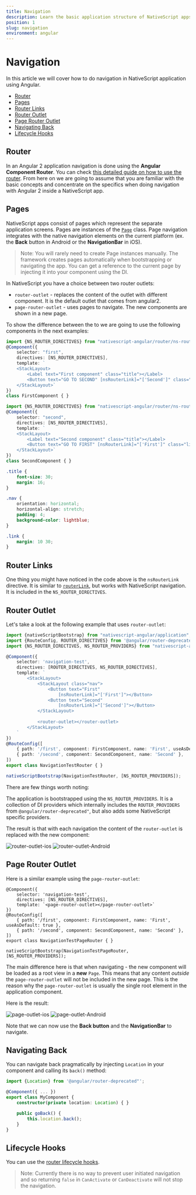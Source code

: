 ```yaml
---
title: Navigation
description: Learn the basic application structure of NativeScript apps and how to navigate inside your app.
position: 1
slug: navigation
environment: angular
---
```


# Navigation
In this article we will cover how to do navigation in NativeScript application using Angular.

* [Router](#router)
* [Pages](#pages)
* [Router Links](#router-links)
* [Router Outlet](#router-outlet)
* [Page Router Outlet](#page-router-outlet)
* [Navigating Back](#navigate-back)
* [Lifecycle Hooks](#lifecycle-hooks)

## Router

In an Angular 2 application navigation is done using the **Angular Component Router**. You can check [this detailed guide on how to use the router](https://angular.io/docs/ts/latest/guide/router.html). From here on we are going to assume that you are familiar with the basic concepts and concentrate on the specifics when doing navigation with Angular 2 inside a NativeScript app. 

## Pages

NativeScript apps consist of pages which represent the separate application screens. Pages are instances of the [`Page`](/ApiReference/ui/page/Page.md) class. Page navigation integrates with the native navigation elements on the current platform (ex. the **Back** button in Android or the **NavigationBar** in iOS). 

> Note: You will rarely need to create Page instances manually. The framework creates pages automatically when bootstrapping or navigating the app. You can get a reference to the current page by injecting it into your component using the DI.

In NativeScript you have a choice between two router outlets:
* `router-outlet` - replaces the content of the outlet with different component. It is the default outlet that comes from angular2.
* `page-router-outlet` - uses pages to navigate. The new components are shown in a new page.

To show the difference between the to we are going to use the following components in the next examples:

``` first-component.ts
import {NS_ROUTER_DIRECTIVES} from "nativescript-angular/router/ns-router";
@Component({
    selector: "first",
    directives: [NS_ROUTER_DIRECTIVES],
    template: `
    <StackLayout>
        <Label text="First component" class="title"></Label>
        <Button text="GO TO SECOND" [nsRouterLink]="['Second']" class="link"></Button>
    </StackLayout>`
})
class FirstComponent { }
```
``` second-component.ts
import {NS_ROUTER_DIRECTIVES} from "nativescript-angular/router/ns-router";
@Component({
    selector: "second",
    directives: [NS_ROUTER_DIRECTIVES],
    template: `
    <StackLayout>
        <Label text="Second component" class="title"></Label>
        <Button text="GO TO FIRST" [nsRouterLink]="['First']" class="link"></Button>
    </StackLayout>`
})
class SecondComponent { }
```
``` app.css
.title {
    font-size: 30;
    margin: 16;
}

.nav {
    orientation: horizontal;
    horizontal-align: stretch;
    padding: 4;
    background-color: lightblue;
}

.link {
    margin: 10 30;
}
```

## Router Links

One thing you might have noticed in the code above is the `nsRouterLink` directive. It is similar to [`routerLink`](https://angular.io/docs/ts/latest/guide/router.html#!#-routerlink-binding), but works with NativeScript navigation. It is included in the `NS_ROUTER_DIRECTIVES`.

## Router Outlet

Let's take a look at the following example that uses `router-outlet`:

``` TypeScript
import {nativeScriptBootstrap} from "nativescript-angular/application";
import {RouteConfig, ROUTER_DIRECTIVES} from '@angular/router-deprecated"';
import {NS_ROUTER_DIRECTIVES, NS_ROUTER_PROVIDERS} from "nativescript-angular/router";

@Component({
    selector: 'navigation-test',
    directives: [ROUTER_DIRECTIVES, NS_ROUTER_DIRECTIVES],
    template: `
        <StackLayout>
            <StackLayout class="nav">
                <Button text="First" 
                    [nsRouterLink]="['First']"></Button>
                <Button text="Second"
                    [nsRouterLink]="['Second']"></Button>
            </StackLayout>
            
            <router-outlet></router-outlet>
        </StackLayout>
    `
})
@RouteConfig([
    { path: '/first', component: FirstComponent, name: 'First', useAsDefault: true },
    { path: '/second', component: SecondComponent, name: 'Second' },
])
export class NavigationTestRouter { }

nativeScriptBootstrap(NavigationTestRouter, [NS_ROUTER_PROVIDERS]);
```

There are few things worth noting:

The application is bootstrapped using the `NS_ROUTER_PROVIDERS`. It is a collection of DI providers which internally includes the `ROUTER_PROVIDERS` from `@angular/router-deprecated"`, but also adds some NativeScript specific providers. 

The result is that with each navigation the content of the `router-outlet` is replaced with the new component:

![router-outlet-ios](../img/navigation-angular/outlet-ios.gif "RouterOutlet IOS")
![router-outlet-Android](../img/navigation-angular/outlet-android.gif "RouterOutlet Android")

## Page Router Outlet

Here is a similar example using the `page-router-outlet`:

```
@Component({
    selector: 'navigation-test',
    directives: [NS_ROUTER_DIRECTIVES],
    template: `<page-router-outlet></page-router-outlet>`
})
@RouteConfig([
    { path: '/first', component: FirstComponent, name: 'First', useAsDefault: true },
    { path: '/second', component: SecondComponent, name: 'Second' },
])
export class NavigationTestPageRouter { }

nativeScriptBootstrap(NavigationTestPageRouter, [NS_ROUTER_PROVIDERS]);
```

The main difference here is that when navigating - the new component will be loaded as a root view in a **new** `Page`. This means that any content *outside* the `page-router-outlet` will not be included in the new page. This is the reason why the `page-router-outlet` is usually the single root element in the application component. 

Here is the result:

![page-outlet-ios](../img/navigation-angular/page-outlet-ios.gif "PageRouterOutlet IOS")
![page-outlet-Android](../img/navigation-angular/page-outlet-android.gif "PageRouterOutlet Android")

Note that we can now use the **Back button** and the **NavigationBar** to navigate. 


## Navigating Back

You can navigate back pragmatically by injecting `Location` in your component and calling its `back()` method:

``` Typescript
import {Location} from '@angular/router-deprecated"';

@Component({ ... })
export class MyComponent {
    constructor(private location: Location) { }

    public goBack() {
        this.location.back();
    }
}
```

## Lifecycle Hooks

You can use the [router lifecycle hooks](http://angular.io/docs/ts/latest/guide/router.html#!#lifecycle-hooks). 

> Note: Currently there is no way to prevent user initiated navigation and so returning `false` in `CanActivate` or `CanDeactivate` will not stop the navigation.
